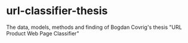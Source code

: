 # url-classifier-thesis
The data, models, methods and finding of Bogdan Covrig's thesis "URL Product Web Page Classifier"
